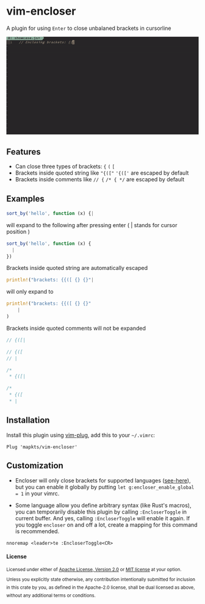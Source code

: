 # vim-encloser

A plugin for using `Enter` to close unbalaned brackets in cursorline

![](https://raw.githubusercontent.com/mapkts/vim-encloser/master/screenshot.gif)

## Features

- Can close three types of brackets: `{` `(` `[`
- Brackets inside quoted string like `"{(["` `'{(['` are escaped by default
- Brackets inside comments like `// {` `/* { */` are escaped by default

## Examples


```js
sort_by('hello', function (x) {|
```

will expand to the following after pressing enter ( | stands for cursor position )

```js
sort_by('hello', function (x) {
  |
})
```

Brackets inside quoted string are automatically escaped

```rust
println!("brackets: {{([ {} {}"|
```

will only expand to

```rust
println!("brackets: {{([ {} {}"
    |
)
```

Brackets inside quoted comments will not be expanded

```rust
// {([|
```

```rust
// {([
// |
```

```rust
/*
 * {([|
```

```rust
/*
 * {([
 * |
```

## Installation

Install this plugin using [vim-plug], add this to your `~/.vimrc`:

[vim-plug]: https://github.com/junegunn/vim-plug

```vim
Plug 'mapkts/vim-encloser'
```

## Customization

- Encloser will only close brackets for supported languages ([see-here]), but you can enable it
  globally by putting `let g:encloser_enable_global = 1` in your vimrc.

[see-here]: https://github.com/mapkts/vim-encloser/blob/master/plugin/encloser.vim

- Some language allow you define arbitrary syntax (like Rust's macros), you can temporarily disable
this plugin by calling `:EncloserToggle` in current buffer. And yes, calling `:EncloserToggle` will
enable it again. If you toggle `encloser` on and off a lot, create a mapping for this command is
recommended.

```vim
nnoremap <leader>te :EncloserToggle<CR>
```

#### License

<sup>
Licensed under either of <a href="LICENSE-APACHE">Apache License, Version
2.0</a> or <a href="LICENSE-MIT">MIT license</a> at your option.
</sup>

<br>

<sub>
Unless you explicitly state otherwise, any contribution intentionally submitted
for inclusion in this crate by you, as defined in the Apache-2.0 license, shall
be dual licensed as above, without any additional terms or conditions.
</sub>
